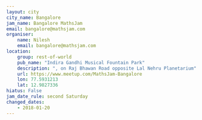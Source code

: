 ```yaml
---
layout: city                                           
city_name: Bangalore                                                               
jam_name: Bangalore MathsJam
email: bangalore@mathsjam.com
organiser:
    name: Nilesh
    email: bangalore@mathsjam.com
location:
    group: rest-of-world
    pub_name: "Indira Gandhi Musical Fountain Park"
    description: ", on Raj Bhawan Road opposite Lal Nehru Planetarium"
    url: https://www.meetup.com/MathsJam-Bangalore
    lon: 77.5931213
    lat: 12.9827336
hiatus: False
jam_date_rule: second Saturday
changed_dates:
    - 2018-01-20
---
```

